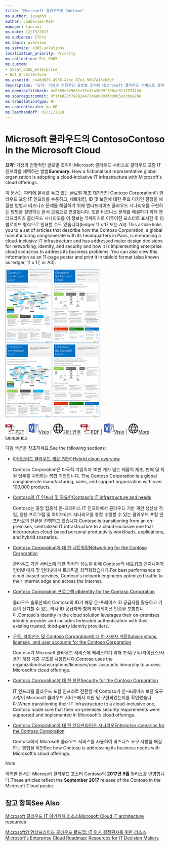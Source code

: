 ```yaml
---
title: "Microsoft 클라우드의 Contoso"
ms.author: josephd
author: JoeDavies-MSFT
manager: laurawi
ms.date: 12/15/2017
ms.audience: ITPro
ms.topic: overview
ms.service: o365-solutions
localization_priority: Priority
ms.collection: Ent_O365
ms.custom:
- Strat_O365_Enterprise
- Ent_Architecture
ms.assetid: c4a6d625-4938-42cc-87e1-56b7a13c63ef
description: "요약: 가상의 전형적인 글로벌 조직이 Microsoft 클라우드 서비스로 클라우드 포함 IT 인프라를 채택하는 방법"
ms.openlocfilehash: 4c0969e929851c97c62a3099ff90ce311297413d
ms.sourcegitcommit: 9f1fe023f7e2924477d6e9003fdc805e3cb6e2be
ms.translationtype: HT
ms.contentlocale: ko-KR
ms.lasthandoff: 01/11/2018
---
```

# <a name="contoso-in-the-microsoft-cloud"></a><span data-ttu-id="099f3-103">Microsoft 클라우드의 Contoso</span><span class="sxs-lookup"><span data-stu-id="099f3-103">Contoso in the Microsoft Cloud</span></span>

 <span data-ttu-id="099f3-104">**요약:** 가상의 전형적인 글로벌 조직이 Microsoft 클라우드 서비스로 클라우드 포함 IT 인프라를 채택하는 방법</span><span class="sxs-lookup"><span data-stu-id="099f3-104">**Summary:** How a fictional but representative global organization is adopting a cloud-inclusive IT infrastructure with Microsoft's cloud offerings.</span></span>
  
<span data-ttu-id="099f3-p101">이 문서는 파리에 본사를 두고 있는 글로벌 제조 대기업인 Contoso Corporation이 클라우드 포함 IT 인프라를 수용하고, 네트워킹, ID 및 보안에 대한 주요 디자인 결정을 해결한 방법과 비즈니스 문제를 해결하기 위해 엔터프라이즈 클라우드 시나리오를 구현하는 방법을 설명하는 문서 모음으로 연결됩니다. 또한 비즈니스 문제를 해결하기 위해 엔터프라이즈 클라우드 시나리오를 이 정보는 11페이지로 이루어진 포스터로 표시한 후 타블로이드 형식으로 인쇄할 수도 있습니다(ledger 11 x 17 또는 A3).</span><span class="sxs-lookup"><span data-stu-id="099f3-p101">This article links you to a set of articles that describe how the Contoso Corporation, a global manufacturing conglomerate with its headquarters in Paris, is embracing a cloud-inclusive IT infrastructure and has addressed major design decisions for networking, identity, and security and how it is implementing enterprise cloud scenarios to address its business problems. You can also view this information as an 11-page poster and print it in tabloid format (also known as ledger, 11 x 17, or A3).</span></span>
  
<span data-ttu-id="099f3-107">[![Microsoft 클라우드 포스터의 Contoso 축소판 이미지입니다.](images/Contoso_Poster/Thumbnail.png)](https://www.microsoft.com/download/details.aspx?id=54427)</span><span class="sxs-lookup"><span data-stu-id="099f3-107">[![Thumb image of the Contoso in the Microsoft Cloud poster.](images/Contoso_Poster/Thumbnail.png)](https://www.microsoft.com/download/details.aspx?id=54427)</span></span>
  
<span data-ttu-id="099f3-108">![PDF 파일](images/Common_Images/PDFIcon.png)[PDF](https://go.microsoft.com/fwlink/p/?linkid=842085)  | ![Visio 파일](images/Common_Images/VisioIcon.png)[Visio](https://go.microsoft.com/fwlink/p/?linkid=842086)  | ![다른 언어 버전으로 페이지 보기](images/Common_Images/GlobeIcon.png)[기타 언어](https://www.microsoft.com/download/details.aspx?id=54427)</span><span class="sxs-lookup"><span data-stu-id="099f3-108">![PDF file](images/Common_Images/PDFIcon.png)[PDF](https://go.microsoft.com/fwlink/p/?linkid=842085)  | ![Visio file](images/Common_Images/VisioIcon.png)[Visio](https://go.microsoft.com/fwlink/p/?linkid=842086)  | ![See a page with versions in additional languages](images/Common_Images/GlobeIcon.png)[More languages](https://www.microsoft.com/download/details.aspx?id=54427)</span></span>
  
<span data-ttu-id="099f3-109">다음 섹션을 참조하세요.</span><span class="sxs-lookup"><span data-stu-id="099f3-109">See the following sections:</span></span>
  
- [<span data-ttu-id="099f3-110">하이브리드 클라우드 개요 (영문)</span><span class="sxs-lookup"><span data-stu-id="099f3-110">Hybrid cloud overview</span></span>](hybrid-cloud-overview.md)
    
    <span data-ttu-id="099f3-111">Contoso Corporation은 다국적 기업이자 10만 개가 넘는 제품의 제조, 판매 및 지원 업무를 처리하는 복합 기업입니다. </span><span class="sxs-lookup"><span data-stu-id="099f3-111">The Contoso Corporation is a global conglomerate manufacturing, sales, and support organization with over 100,000 products.</span></span>
    
- [<span data-ttu-id="099f3-112">Contoso의 IT 인프라 및 필요한</span><span class="sxs-lookup"><span data-stu-id="099f3-112">Contoso's IT infrastructure and needs</span></span>](contoso-it-infrastructure-and-needs.md)
    
    <span data-ttu-id="099f3-113">Contoso는 중앙 집중식 온-프레미스 IT 인프라에서 클라우드 기반 개인 생산성 작업, 응용 프로그램 및 하이브리드 시나리오를 통합 수행할 수 있는 클라우드 포함 인프라로의 전환을 진행하고 있습니다.</span><span class="sxs-lookup"><span data-stu-id="099f3-113">Contoso is transitioning from an on-premises, centralized IT infrastructure to a cloud-inclusive one that incorporates cloud-based personal productivity workloads, applications, and hybrid scenarios.</span></span>
    
- [<span data-ttu-id="099f3-114">Contoso Corporation에 대 한 네트워킹</span><span class="sxs-lookup"><span data-stu-id="099f3-114">Networking for the Contoso Corporation</span></span>](networking-for-the-contoso-corporation.md)
    
    <span data-ttu-id="099f3-115">클라우드 기반 서비스에 대한 최적의 성능을 위해 Contoso의 네트워크 엔지니어가 인터넷 에지 및 인터넷에서 트래픽을 최적화했습니다.</span><span class="sxs-lookup"><span data-stu-id="099f3-115">For best performance to cloud-based services, Contoso's network engineers optimized traffic to their Internet edge and across the Internet.</span></span>
    
- [<span data-ttu-id="099f3-116">Contoso Corporation 프로그램 id</span><span class="sxs-lookup"><span data-stu-id="099f3-116">Identity for the Contoso Corporation</span></span>](identity-for-the-contoso-corporation.md)
    
    <span data-ttu-id="099f3-117">클라우드 솔루션에서 Contoso의 ID가 해당 온-프레미스 ID 공급자를 활용하고 기존의 신뢰할 수 있는 타사 ID 공급자와 함께 페더레이션 인증을 포함합니다.</span><span class="sxs-lookup"><span data-stu-id="099f3-117">Contoso's identity in the cloud solution leverages their on-premises identity provider and includes federated authentication with their existing trusted, third-party identity providers.</span></span>
    
- [<span data-ttu-id="099f3-118">구독, 라이선스 및 Contoso Corporation에 대 한 사용자 계정</span><span class="sxs-lookup"><span data-stu-id="099f3-118">Subscriptions, licenses, and user accounts for the Contoso Corporation</span></span>](subscriptions-licenses-and-user-accounts-for-the-contoso-corporation.md)
    
    <span data-ttu-id="099f3-119">Contoso가 Microsoft 클라우드 서비스에 액세스하기 위해 조직/구독/라이선스/사용자 계정 계층 구조를 사용합니다.</span><span class="sxs-lookup"><span data-stu-id="099f3-119">Contoso uses the organization/subscriptions/licenses/user accounts hierarchy to access Microsoft's cloud offerings.</span></span>
    
- [<span data-ttu-id="099f3-120">Contoso Corporation에 대 한 보안</span><span class="sxs-lookup"><span data-stu-id="099f3-120">Security for the Contoso Corporation</span></span>](security-for-the-contoso-corporation.md)
    
    <span data-ttu-id="099f3-121">IT 인프라를 클라우드 포함 인프라로 전환할 때 Contoso가 온-프레미스 보안 요구 사항이 Microsoft 클라우드 서비스에서 지원 및 구현되었는지를 확인했습니다.</span><span class="sxs-lookup"><span data-stu-id="099f3-121">When transitioning their IT infrastructure to a cloud-inclusive one, Contoso made sure that their on-premises security requirements were supported and implemented in Microsoft's cloud offerings.</span></span>
    
- [<span data-ttu-id="099f3-122">Contoso Corporation에 대 한 엔터프라이즈 시나리오</span><span class="sxs-lookup"><span data-stu-id="099f3-122">Enterprise scenarios for the Contoso Corporation</span></span>](enterprise-scenarios-for-the-contoso-corporation.md)
    
    <span data-ttu-id="099f3-123">Contoso에서 Microsoft 클라우드 서비스를 사용하여 비즈니스 요구 사항을 해결하는 방법을 확인</span><span class="sxs-lookup"><span data-stu-id="099f3-123">See how Contoso is addressing its business needs with Microsoft's cloud offerings.</span></span>
    
> [!NOTE]
> <span data-ttu-id="099f3-124">이러한 문서는 Microsoft 클라우드 포스터 Contoso의 **2017년 9월** 릴리스를 반영합니다.</span><span class="sxs-lookup"><span data-stu-id="099f3-124">These articles reflect the **September 2017** release of the Contoso in the Microsoft Cloud poster.</span></span>
  
## <a name="see-also"></a><span data-ttu-id="099f3-125">참고 항목</span><span class="sxs-lookup"><span data-stu-id="099f3-125">See Also</span></span>

[<span data-ttu-id="099f3-126">Microsoft 클라우드 IT 아키텍처 리소스</span><span class="sxs-lookup"><span data-stu-id="099f3-126">Microsoft Cloud IT architecture resources</span></span>](microsoft-cloud-it-architecture-resources.md)

<span data-ttu-id="099f3-127">[Microsoft의 엔터프라이즈 클라우드 로드맵: IT 의사 결정권자를 위한 리소스]((https://sway.com/FJ2xsyWtkJc2taRD))</span><span class="sxs-lookup"><span data-stu-id="099f3-127">[Microsoft's Enterprise Cloud Roadmap: Resources for IT Decision Makers]((https://sway.com/FJ2xsyWtkJc2taRD))</span></span>




